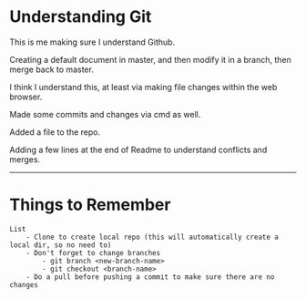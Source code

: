 # Understanding Git

This is me making sure I understand Github.

Creating a default document in master, and then modify it in a branch, then merge back to master.

I think I understand this, at least via making file changes within the web browser.

Made some commits and changes via cmd as well.

Added a file to the repo.

Adding a few lines
at the end of Readme to understand conflicts and merges.

---

# Things to Remember
    List
        - Clone to create local repo (this will automatically create a local dir, so no need to)
        - Don't forget to change branches
            - git branch <new-branch-name>
            - git checkout <branch-name>
        - Do a pull before pushing a commit to make sure there are no changes

